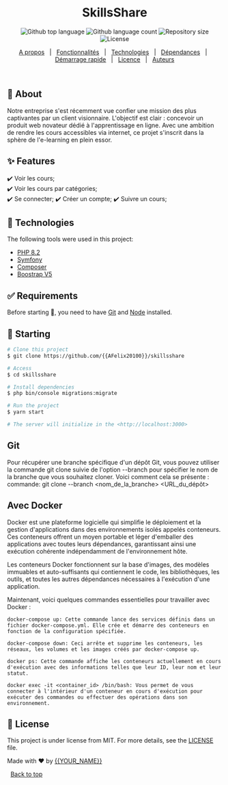 <!-- <div align="center" id="top"> 
  <img src="./.github/app.gif" alt="SkillsShare" />

  &#xa0; -->

  <!-- <a href="https://skillsshare.netlify.app">Demo</a> -->
<!-- </div> -->

<h1 align="center">SkillsShare</h1>

<p align="center">
  <img alt="Github top language" src="https://img.shields.io/github/languages/top/{{YOUR_GITHUB_USERNAME}}/skillsshare?color=56BEB8">

  <img alt="Github language count" src="https://img.shields.io/github/languages/count/{{YOUR_GITHUB_USERNAME}}/skillsshare?color=56BEB8">

  <img alt="Repository size" src="https://img.shields.io/github/repo-size/{{YOUR_GITHUB_USERNAME}}/skillsshare?color=56BEB8">

  <img alt="License" src="https://img.shields.io/github/license/{{YOUR_GITHUB_USERNAME}}/skillsshare?color=56BEB8">

  <!-- <img alt="Github issues" src="https://img.shields.io/github/issues/{{YOUR_GITHUB_USERNAME}}/skillsshare?color=56BEB8" /> -->

  <!-- <img alt="Github forks" src="https://img.shields.io/github/forks/{{YOUR_GITHUB_USERNAME}}/skillsshare?color=56BEB8" /> -->

  <!-- <img alt="Github stars" src="https://img.shields.io/github/stars/{{YOUR_GITHUB_USERNAME}}/skillsshare?color=56BEB8" /> -->
</p>

<!-- Status -->

<!-- <h4 align="center"> 
	🚧  SkillsShare 🚀 Under construction...  🚧
</h4> 

<hr> -->

<p align="center">
  <a href="#dart-about">A propos</a> &#xa0; | &#xa0; 
  <a href="#sparkles-features">Fonctionnalités</a> &#xa0; | &#xa0;
  <a href="#rocket-technologies">Technologies</a> &#xa0; | &#xa0;
  <a href="#white_check_mark-requirements">Dépendances</a> &#xa0; | &#xa0;
  <a href="#checkered_flag-starting">Démarrage rapide</a> &#xa0; | &#xa0;
  <a href="#memo-license">Licence</a> &#xa0; | &#xa0;
  <a href="https://github.com/{{YOUR_GITHUB_USERNAME}}" target="_blank">Auteurs</a>
</p>

<br>

## :dart: About ##

Notre entreprise s'est récemment vue confier une mission des plus captivantes par un client visionnaire. L'objectif est clair : concevoir un produit web novateur dédié à l'apprentissage en ligne. Avec une ambition de rendre les cours accessibles via internet, ce projet s'inscrit dans la sphère de l'e-learning en plein essor.

## :sparkles: Features ##

:heavy_check_mark: Voir les cours;\
:heavy_check_mark: Voir les cours par catégories;\
:heavy_check_mark: Se connecter;
:heavy_check_mark: Créer un compte;
:heavy_check_mark: Suivre un cours;

## :rocket: Technologies ##

The following tools were used in this project:

- [PHP 8.2](https://www.php.net/downloads)
- [Symfony](https://symfony.com/download)
- [Composer](https://getcomposer.org/download/)
- [Boostrap V5](https://getbootstrap.com/)

## :white_check_mark: Requirements ##

Before starting :checkered_flag:, you need to have [Git](https://git-scm.com) and [Node](https://nodejs.org/en/) installed.

## :checkered_flag: Starting ##

```bash
# Clone this project
$ git clone https://github.com/{{AFelix20100}}/skillsshare

# Access
$ cd skillsshare

# Install dependencies
$ php bin/console migrations:migrate

# Run the project
$ yarn start

# The server will initialize in the <http://localhost:3000>
```


## Git ##
Pour récupérer une branche spécifique d'un dépôt Git, vous pouvez utiliser la commande git clone suivie de l'option --branch pour spécifier le nom de la branche que vous souhaitez cloner. Voici comment cela se présente :
commande: git clone --branch <nom_de_la_branche> <URL_du_dépôt>

## Avec Docker ##
Docker est une plateforme logicielle qui simplifie le déploiement et la gestion d'applications dans des environnements isolés appelés conteneurs. Ces conteneurs offrent un moyen portable et léger d'emballer des applications avec toutes leurs dépendances, garantissant ainsi une exécution cohérente indépendamment de l'environnement hôte.

Les conteneurs Docker fonctionnent sur la base d'images, des modèles immuables et auto-suffisants qui contiennent le code, les bibliothèques, les outils, et toutes les autres dépendances nécessaires à l'exécution d'une application.

Maintenant, voici quelques commandes essentielles pour travailler avec Docker :

    docker-compose up: Cette commande lance des services définis dans un fichier docker-compose.yml. Elle crée et démarre des conteneurs en fonction de la configuration spécifiée.

    docker-compose down: Ceci arrête et supprime les conteneurs, les réseaux, les volumes et les images créés par docker-compose up.

    docker ps: Cette commande affiche les conteneurs actuellement en cours d'exécution avec des informations telles que leur ID, leur nom et leur statut.

    docker exec -it <container_id> /bin/bash: Vous permet de vous connecter à l'intérieur d'un conteneur en cours d'exécution pour exécuter des commandes ou effectuer des opérations dans son environnement.

## :memo: License ##

This project is under license from MIT. For more details, see the [LICENSE](LICENSE.md) file.


Made with :heart: by <a href="https://github.com/{{YOUR_GITHUB_USERNAME}}" target="_blank">{{YOUR_NAME}}</a>

&#xa0;
<a href="#top">Back to top</a>
